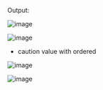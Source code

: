 Output:

![image](https://github.com/UbaydullohML/VS-Projects/assets/75980506/663f7375-734c-4261-85f8-020d003f9182)

![image](https://github.com/UbaydullohML/VS-Projects/assets/75980506/19a27d71-82cf-45c4-9e2c-6359c8147ac4)


- caution value with ordered

![image](https://github.com/UbaydullohML/VS-Projects/assets/75980506/616ff104-0a3b-4e79-a2cd-2574e5858450)

![image](https://github.com/UbaydullohML/VS-Projects/assets/75980506/90ff0615-3f7a-4a2e-9fae-2d2b12507b01)
